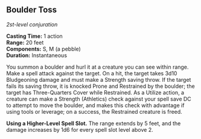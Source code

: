 ## Boulder Toss
_2st-level conjuration_

**Casting Time:** 1 action  
**Range:** 20 feet  
**Components:** S, M (a pebble)  
**Duration:** Instantaneous

You summon a boulder and hurl it at a creature you can see within range. Make a spell attack against the target. On a hit, the target takes 3d10 Bludgeoning damage and must make a Strength saving throw. If the target fails its saving throw, it is knocked Prone and Restrained by the boulder; the target has Three-Quarters Cover while Restrained. As a Utilize action, a creature can make a Strength (Athletics) check against your spell save DC to attempt to move the boulder, and makes this check with advantage if using tools or leverage; on a success, the Restrained creature is freed.

**Using a Higher-Level Spell Slot.** The range extends by 5 feet, and the damage increases by 1d6 for every spell slot level above 2.
